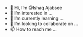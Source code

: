 - 👋 Hi, I’m @Ishaq Ajabsee
- 👀 I’m interested in ...
- 🌱 I’m currently learning ...
- 💞️ I’m looking to collaborate on ...
- 📫 How to reach me ...

<!---
Ishaqlepa/Ishaqlepa is a ✨ special ✨ repository because its `README.md` (this file) appears on your GitHub profile.
You can click the Preview link to take a look at your changes.
--->
